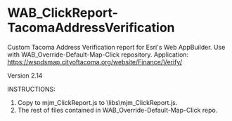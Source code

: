 # WAB_ClickReport-TacomaAddressVerification
Custom Tacoma Address Verification report for Esri's Web AppBuilder. Use with WAB_Override-Default-Map-Click repository. Application: https://wspdsmap.cityoftacoma.org/website/Finance/Verify/

Version 2.14

INSTRUCTIONS:

1. Copy to mjm_ClickReport.js to \libs\mjm_ClickReport.js.
2. The rest of files contained in WAB_Override-Default-Map-Click repo.
